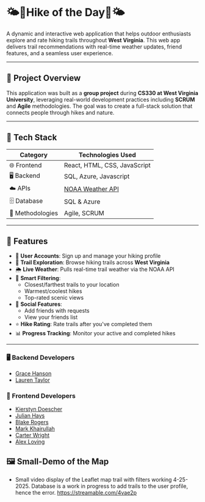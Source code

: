 # 🌤️🌲Hike of the Day🌲🌤️

A dynamic and interactive web application that helps outdoor enthusiasts explore and rate hiking trails throughout **West Virginia**. This web app delivers trail recommendations with real-time weather updates, friend features, and a seamless user experience. 

---

## 🚀 Project Overview

This application was built as a **group project** during **CS330 at West Virginia University**, leveraging real-world development practices including **SCRUM** and **Agile** methodologies. The goal was to create a full-stack solution that connects people through hikes and nature.

---

## 🧰 Tech Stack

| Category        | Technologies Used                                                           |
|----------------|----------------------------------------------------------                    | 
| 🌐 Frontend     | React, HTML, CSS, JavaScript                                                |
| 🖥️ Backend       | SQL, Azure, Javascript                                                     |
| ☁️ APIs          | [NOAA Weather API](https://www.weather.gov/documentation/services-web-api) |
| 🗄️ Database       | SQL & Azure                                                               |
| 🧪 Methodologies | Agile, SCRUM                                                               |

---

## 🔑 Features

- 👤 **User Accounts**: Sign up and manage your hiking profile
- 🧭 **Trail Exploration**: Browse hiking trails across **West Virginia**
- 🌦 **Live Weather**: Pulls real-time trail weather via the NOAA API
- 📍 **Smart Filtering**:
  - Closest/farthest trails to your location
  - Warmest/coolest hikes
  - Top-rated scenic views
- 👫 **Social Features**:
  - Add friends with requests
  - View your friends list
- ⭐ **Hike Rating**: Rate trails after you've completed them
- 📊 **Progress Tracking**: Monitor your active and completed hikes

---

### 🖥 Backend Developers
- [Grace Hanson](https://github.com/HansonGrace)
- [Lauren Taylor](https://github.com/laurentay04)

### 🎨 Frontend Developers
- [Kierstyn Doescher](https://github.com/kiersdoes)
- [Julian Hays](https://github.com/JHays222)
- [Blake Rogers](https://github.com/BlakeR4)
- [Mark Khairullah](https://github.com/MarkKhairullah)
- [Carter Wright](https://github.com/Barter1166)
- [Alex Loving](https://github.com/alex-loving)


## 🖼️ Small-Demo of the Map
- Small video display of the Leaflet map trail with filters working 4-25-2025. Database is a work in progress to add trails to the user profile, hence the error. 
   https://streamable.com/4vae2p


